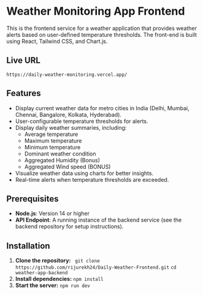 # Weather Monitoring App Frontend

This is the frontend service for a weather application that provides weather alerts based on user-defined temperature thresholds. The front-end is built using React, Tailwind CSS, and Chart.js.

## Live URL
```https://daily-weather-monitoring.vercel.app/```

## Features

- Display current weather data for metro cities in India (Delhi, Mumbai, Chennai, Bangalore, Kolkata, Hyderabad).
- User-configurable temperature thresholds for alerts.
- Display daily weather summaries, including:
  - Average temperature
  - Maximum temperature
  - Minimum temperature
  - Dominant weather condition
  - Aggregated Humidity (Bonus)
  - Aggregated Wind speed (BONUS)
- Visualize weather data using charts for better insights.
- Real-time alerts when temperature thresholds are exceeded.

## Prerequisites

- **Node.js**: Version 14 or higher
- **API Endpoint**: A running instance of the backend service (see the backend repository for setup instructions).

## Installation

1. **Clone the repository:**
  ``` git clone https://github.com/rijurekh24/Daily-Weather-Frontend.git```
   ```cd weather-app-backend```
2.  **Install dependencies:**
     ```npm install```
3. **Start the server:**
   ```npm run dev```
